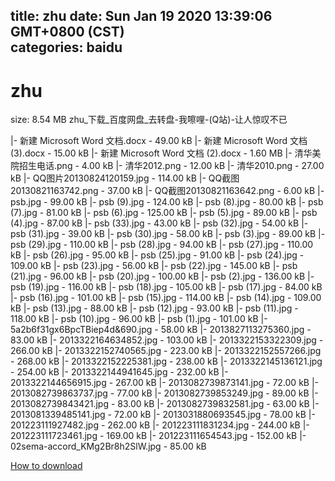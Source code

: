 
title: zhu
date: Sun Jan 19 2020 13:39:06 GMT+0800 (CST)    
categories: baidu
---

# zhu
size: 8.54 MB
 zhu_下载_百度网盘_去转盘-我嚓哩-(Q站)-让人惊叹不已
 
|- 新建 Microsoft Word 文档.docx - 49.00 kB
|- 新建 Microsoft Word 文档 (3).docx - 15.00 kB
|- 新建 Microsoft Word 文档 (2).docx - 1.60 MB
|- 清华美院招生电话.png - 4.00 kB
|- 清华2012.png - 12.00 kB
|- 清华2010.png - 27.00 kB
|- QQ图片20130824120159.jpg - 114.00 kB
|- QQ截图20130821163742.png - 37.00 kB
|- QQ截图20130821163642.png - 6.00 kB
|- psb.jpg - 99.00 kB
|- psb (9).jpg - 124.00 kB
|- psb (8).jpg - 80.00 kB
|- psb (7).jpg - 81.00 kB
|- psb (6).jpg - 125.00 kB
|- psb (5).jpg - 89.00 kB
|- psb (4).jpg - 87.00 kB
|- psb (33).jpg - 43.00 kB
|- psb (32).jpg - 54.00 kB
|- psb (31).jpg - 39.00 kB
|- psb (30).jpg - 58.00 kB
|- psb (3).jpg - 89.00 kB
|- psb (29).jpg - 110.00 kB
|- psb (28).jpg - 94.00 kB
|- psb (27).jpg - 110.00 kB
|- psb (26).jpg - 95.00 kB
|- psb (25).jpg - 91.00 kB
|- psb (24).jpg - 109.00 kB
|- psb (23).jpg - 56.00 kB
|- psb (22).jpg - 145.00 kB
|- psb (21).jpg - 96.00 kB
|- psb (20).jpg - 100.00 kB
|- psb (2).jpg - 136.00 kB
|- psb (19).jpg - 116.00 kB
|- psb (18).jpg - 105.00 kB
|- psb (17).jpg - 84.00 kB
|- psb (16).jpg - 101.00 kB
|- psb (15).jpg - 114.00 kB
|- psb (14).jpg - 109.00 kB
|- psb (13).jpg - 88.00 kB
|- psb (12).jpg - 93.00 kB
|- psb (11).jpg - 118.00 kB
|- psb (10).jpg - 96.00 kB
|- psb (1).jpg - 101.00 kB
|- 5a2b6f31gx6BpcTBiep4d&690.jpg - 58.00 kB
|- 2013827113275360.jpg - 83.00 kB
|- 2013322164634852.jpg - 103.00 kB
|- 2013322153322309.jpg - 266.00 kB
|- 2013322152740565.jpg - 223.00 kB
|- 2013322152557266.jpg - 268.00 kB
|- 2013322152225381.jpg - 238.00 kB
|- 2013322145136121.jpg - 254.00 kB
|- 2013322144941645.jpg - 232.00 kB
|- 2013322144656915.jpg - 267.00 kB
|- 2013082739873141.jpg - 72.00 kB
|- 2013082739863737.jpg - 77.00 kB
|- 2013082739853249.jpg - 89.00 kB
|- 2013082739843421.jpg - 83.00 kB
|- 2013082739832581.jpg - 63.00 kB
|- 2013081339485141.jpg - 72.00 kB
|- 2013031880693545.jpg - 78.00 kB
|- 201223111927482.jpg - 262.00 kB
|- 201223111831234.jpg - 244.00 kB
|- 201223111723461.jpg - 169.00 kB
|- 201223111654543.jpg - 152.00 kB
|- 02sema-accord_KMg2Br8h2SlW.jpg - 85.00 kB

[How to download](https://bpcam.bemobtrk.com/go/2ceec3aa-1ca2-46d6-b9ff-aaa5c184517c?jno=702)